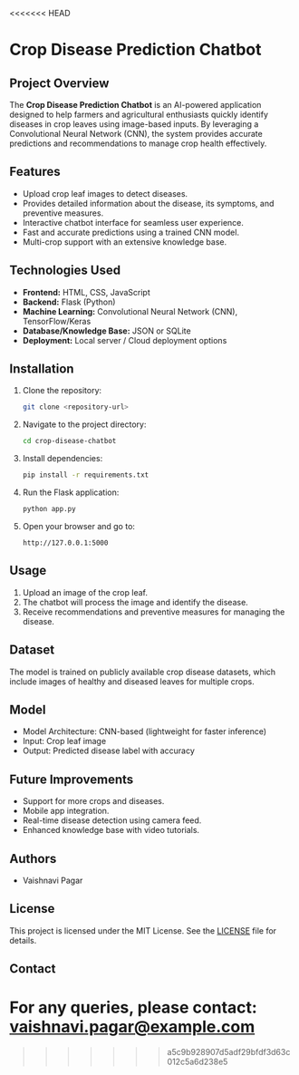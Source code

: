 <<<<<<< HEAD
# Crop Disease Prediction Chatbot

## Project Overview
The **Crop Disease Prediction Chatbot** is an AI-powered application designed to help farmers and agricultural enthusiasts quickly identify diseases in crop leaves using image-based inputs. By leveraging a Convolutional Neural Network (CNN), the system provides accurate predictions and recommendations to manage crop health effectively.

## Features
- Upload crop leaf images to detect diseases.
- Provides detailed information about the disease, its symptoms, and preventive measures.
- Interactive chatbot interface for seamless user experience.
- Fast and accurate predictions using a trained CNN model.
- Multi-crop support with an extensive knowledge base.

## Technologies Used
- **Frontend:** HTML, CSS, JavaScript
- **Backend:** Flask (Python)
- **Machine Learning:** Convolutional Neural Network (CNN), TensorFlow/Keras
- **Database/Knowledge Base:** JSON or SQLite
- **Deployment:** Local server / Cloud deployment options

## Installation
1. Clone the repository:
   ```bash
   git clone <repository-url>
   ```
2. Navigate to the project directory:
   ```bash
   cd crop-disease-chatbot
   ```
3. Install dependencies:
   ```bash
   pip install -r requirements.txt
   ```
4. Run the Flask application:
   ```bash
   python app.py
   ```
5. Open your browser and go to:
   ```
   http://127.0.0.1:5000
   ```

## Usage
1. Upload an image of the crop leaf.
2. The chatbot will process the image and identify the disease.
3. Receive recommendations and preventive measures for managing the disease.

## Dataset
The model is trained on publicly available crop disease datasets, which include images of healthy and diseased leaves for multiple crops.

## Model
- Model Architecture: CNN-based (lightweight for faster inference)
- Input: Crop leaf image
- Output: Predicted disease label with accuracy

## Future Improvements
- Support for more crops and diseases.
- Mobile app integration.
- Real-time disease detection using camera feed.
- Enhanced knowledge base with video tutorials.

## Authors
- Vaishnavi Pagar

## License
This project is licensed under the MIT License. See the [LICENSE](LICENSE) file for details.

## Contact
For any queries, please contact: vaishnavi.pagar@example.com
=======
>>>>>>> a5c9b928907d5adf29bfdf3d63c012c5a6d238e5

